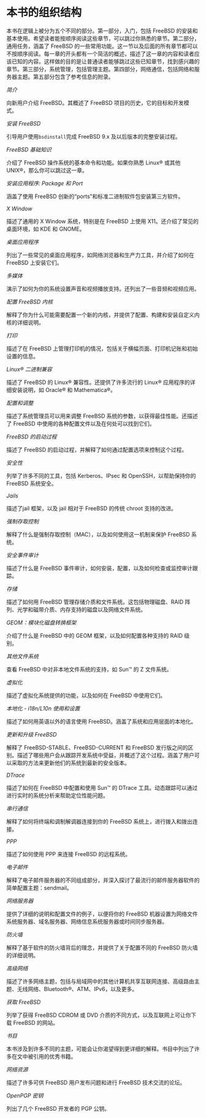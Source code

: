 # 本书的组织结构

本书在逻辑上被分为五个不同的部分。第一部分，入门，包括 FreeBSD 的安装和基本使用。希望读者能按顺序阅读这些章节，可以跳过你熟悉的章节。第二部分，通用任务，涵盖了 FreeBSD 的一些常用功能。这一节以及后面的所有章节都可以不按顺序阅读。每一章的开头都有一个简洁的概述，描述了这一章的内容和读者应该已知的内容。这样做的目的是让普通读者能够跳过这些已知章节，找到感兴趣的章节。第三部分，系统管理，包括管理主题。第四部分，网络通信，包括网络和服务器主题。第五部分包含了参考信息的附录。

*简介*

向新用户介绍 FreeBSD。其概述了 FreeBSD 项目的历史，它的目标和开发模式。

*安装 FreeBSD*

引导用户使用`bsdinstall`完成 FreeBSD 9.x 及以后版本的完整安装过程。

*FreeBSD 基础知识*

介绍了 FreeBSD 操作系统的基本命令和功能。如果你熟悉 Linux® 或其他 UNIX®，那么你可以跳过这一章。

*安装应用程序: Package 和 Port*

涵盖了使用 FreeBSD 创新的“ports”和标准二进制软件包安装第三方软件。

*X Window*

描述了通用的 X Window 系统，特别是在 FreeBSD 上使用 X11。还介绍了常见的桌面环境，如 KDE 和 GNOME。

*桌面应用程序*

列出了一些常见的桌面应用程序，如网络浏览器和生产力工具，并介绍了如何在 FreeBSD 上安装它们。

*多媒体*

演示了如何为你的系统设置声音和视频播放支持。还列出了一些音频和视频应用。

*配置 FreeBSD 内核*

解释了你为什么可能需要配置一个新的内核，并提供了配置、构建和安装自定义内核的详细说明。

*打印*

描述了在 FreeBSD 上管理打印机的情况，包括关于横幅页面、打印机记账和初始设置的信息。

*Linux® 二进制兼容*

描述了 FreeBSD 的 Linux® 兼容性。还提供了许多流行的 Linux® 应用程序的详细安装说明，如 Oracle® 和 Mathematica®。

*配置和调整*

描述了系统管理员可以用来调整 FreeBSD 系统的参数，以获得最佳性能。还描述了 FreeBSD 中使用的各种配置文件以及在何处可以找到它们。

*FreeBSD 的启动过程*

描述了 FreeBSD 的启动过程，并解释了如何通过配置选项来控制这个过程。

*安全性*

列举了许多不同的工具，包括 Kerberos、IPsec 和 OpenSSH，以帮助保持你的 FreeBSD 系统安全。

*Jails*

描述了jail 框架，以及 jail 相对于 FreeBSD 的传统 chroot 支持的改进。

*强制存取控制*

解释了什么是强制存取控制（MAC），以及如何使用这一机制来保护 FreeBSD 系统。

*安全事件审计*

描述了什么是 FreeBSD 事件审计，如何安装，配置，以及如何检查或监控审计跟踪。

*存储*

描述了如何用 FreeBSD 管理存储介质和文件系统。这包括物理磁盘、RAID 阵列、光学和磁带介质、内存支持的磁盘以及网络文件系统。

*GEOM：模块化磁盘转换框架*

介绍了什么是 FreeBSD 中的 GEOM 框架，以及如何配置各种支持的 RAID 级别。

*其他文件系统*

查看 FreeBSD 中对非本地文件系统的支持，如 Sun™ 的 Z 文件系统。

*虚拟化*

描述了虚拟化系统提供的功能，以及如何在 FreeBSD 中使用它们。

*本地化 - i18n/L10n 使用和设置*

描述了如何用英语以外的语言使用 FreeBSD。涵盖了系统和应用层面的本地化。

*更新和升级 FreeBSD*

解释了 FreeBSD-STABLE、FreeBSD-CURRENT 和 FreeBSD 发行版之间的区别。描述了哪些用户会从跟踪开发系统中受益，并概述了这个过程。涵盖了用户可以采取的方法来更新他们的系统到最新的安全版本。

*DTrace*

描述了如何在 FreeBSD 中配置和使用 Sun™ 的 DTrace 工具。动态跟踪可以通过进行实时的系统分析来帮助定位性能问题。

*串行通信*

解释了如何将终端和调制解调器连接到你的 FreeBSD 系统上，进行拨入和拨出连接。

*PPP*

描述了如何使用 PPP 来连接 FreeBSD 的远程系统。

*电子邮件*

解释了电子邮件服务器的不同组成部分，并深入探讨了最流行的邮件服务器软件的简单配置主题：sendmail。

*网络服务器*

提供了详细的说明和配置文件的例子，以便将你的 FreeBSD 机器设置为网络文件系统服务器、域名服务器、网络信息系统服务器或时间同步服务器。

*防火墙*

解释了基于软件的防火墙背后的理念，并提供了关于配置不同的 FreeBSD 防火墙的详细说明。

*高级网络*

描述了许多网络主题，包括与局域网中的其他计算机共享互联网连接、高级路由主题、无线网络、Bluetooth®、ATM、IPv6，以及更多。

*获取 FreeBSD*

列举了获得 FreeBSD CDROM 或 DVD 介质的不同方式，以及互联网上可让你下载 FreeBSD 的网站。

*书目*

本书涉及到许多不同的主题，可能会让你渴望得到更详细的解释。书目中列出了许多在文中被引用的优秀书籍。

*网络资源*

描述了许多可供 FreeBSD 用户发布问题和进行 FreeBSD 技术交流的论坛。

*OpenPGP 密钥*

列出了几个 FreeBSD 开发者的 PGP 公钥。
